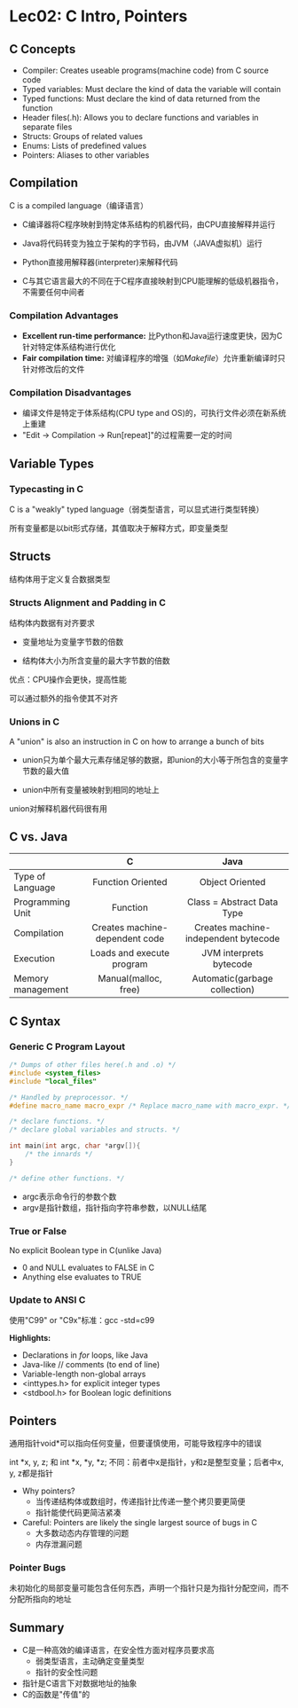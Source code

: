# Lec02: C Intro, Pointers

## C Concepts

- Compiler: Creates useable programs(machine code) from C source code
- Typed variables: Must declare the kind of data the variable will contain
- Typed functions: Must declare the kind of data returned from the function
- Header files(.h): Allows you to declare functions and variables in separate files
- Structs: Groups of related values
- Enums: Lists of predefined values
- Pointers: Aliases to other variables

## Compilation

C is a compiled language（编译语言）

- C编译器将C程序映射到特定体系结构的机器代码，由CPU直接解释并运行

- Java将代码转变为独立于架构的字节码，由JVM（JAVA虚拟机）运行

- Python直接用解释器(interpreter)来解释代码
- C与其它语言最大的不同在于C程序直接映射到CPU能理解的低级机器指令，不需要任何中间者

### Compilation Advantages

- **Excellent run-time performance:** 比Python和Java运行速度更快，因为C针对特定体系结构进行优化
- **Fair compilation time:** 对编译程序的增强（如*Makefile*）允许重新编译时只针对修改后的文件

### Compilation Disadvantages

- 编译文件是特定于体系结构(CPU type and OS)的，可执行文件必须在新系统上重建
- "Edit -> Compilation -> Run[repeat]"的过程需要一定的时间

## Variable Types

### Typecasting in C

C is a "weakly" typed language（弱类型语言，可以显式进行类型转换）

所有变量都是以bit形式存储，其值取决于解释方式，即变量类型

## Structs

结构体用于定义复合数据类型

### Structs Alignment and Padding in C

结构体内数据有对齐要求

- 变量地址为变量字节数的倍数

- 结构体大小为所含变量的最大字节数的倍数

优点：CPU操作会更快，提高性能

可以通过额外的指令使其不对齐

### Unions in C

A "union" is also an instruction in C on how to arrange a bunch of bits

- union只为单个最大元素存储足够的数据，即union的大小等于所包含的变量字节数的最大值

- union中所有变量被映射到相同的地址上

union对解释机器代码很有用

## C vs. Java

|                   |               C                |                 Java                 |
| ----------------- | :----------------------------: | :----------------------------------: |
| Type of Language  |       Function Oriented        |           Object Oriented            |
| Programming Unit  |            Function            |      Class = Abstract Data Type      |
| Compilation       | Creates machine-dependent code | Creates machine-independent bytecode |
| Execution         |   Loads and execute program    |       JVM interprets bytecode        |
| Memory management |      Manual(malloc, free)      |    Automatic(garbage collection)     |

## C Syntax

### Generic C Program Layout

```c
/* Dumps of other files here(.h and .o) */
#include <system_files>
#include "local_files"

/* Handled by preprocessor. */
#define macro_name macro_expr /* Replace macro_name with macro_expr. */

/* declare functions. */
/* declare global variables and structs. */

int main(int argc, char *argv[]){
    /* the innards */
}

/* define other functions. */
```

- argc表示命令行的参数个数
- argv是指针数组，指针指向字符串参数，以NULL结尾

### True or False

No explicit Boolean type in C(unlike Java)

- 0 and NULL evaluates to FALSE in C
- Anything else evaluates to TRUE

### Update to ANSI C

使用"C99" or "C9x"标准：gcc -std=c99

**Highlights:**

- Declarations in *for* loops, like Java
- Java-like // comments (to end of line)
- Variable-length non-global arrays
- <inttypes.h> for explicit integer types
- <stdbool.h> for Boolean logic definitions

## Pointers

通用指针void*可以指向任何变量，但要谨慎使用，可能导致程序中的错误

int *x, y, z; 和 int *x, *y, *z; 不同：前者中x是指针，y和z是整型变量；后者中x, y, z都是指针

- Why pointers?
  - 当传递结构体或数组时，传递指针比传递一整个拷贝要更简便
  - 指针能使代码更简洁紧凑
- Careful: Pointers are likely the single largest source of bugs in C
  - 大多数动态内存管理的问题
  - 内存泄漏问题

### Pointer Bugs

未初始化的局部变量可能包含任何东西，声明一个指针只是为指针分配空间，而不分配所指向的地址

## Summary

- C是一种高效的编译语言，在安全性方面对程序员要求高
  - 弱类型语言，主动确定变量类型
  - 指针的安全性问题
- 指针是C语言下对数据地址的抽象
- C的函数是"传值"的